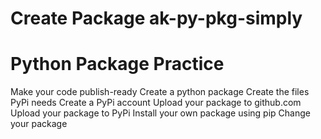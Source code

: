 # Create Package ak-py-pkg-simply
# Python Package Practice

Make your code publish-ready
Create a python package
Create the files PyPi needs
Create a PyPi account
Upload your package to github.com
Upload your package to PyPi
Install your own package using pip
Change your package